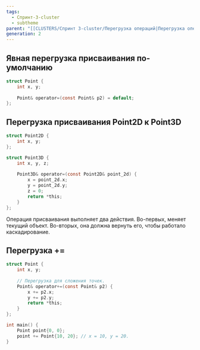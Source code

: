 ```yaml
---
tags:
  - Спринт-3-cluster
  - subtheme
parent: "[[CLUSTERS/Спринт 3-cluster/Перегрузка операций|Перегрузка операций]]"
generation: 2
---
```

## Явная перегрузка присваивания по-умолчанию
```c
struct Point {
    int x, y;
    
    Point& operator=(const Point& p2) = default;
};

```

## Перегрузка присваивания Point2D к Point3D
```c
struct Point2D {
    int x, y;
};

struct Point3D {
    int x, y, z;
    
    Point3D& operator=(const Point2D& point_2d) {
        x = point_2d.x;
        y = point_2d.y;
        z = 0;
        return *this;
    }
};
```

Операция присваивания выполняет два действия. Во-первых, меняет текущий объект. Во-вторых, она должна вернуть его, чтобы работало каскадирование.
## Перегрузка +=
```c
struct Point {
    int x, y;
    
    // Перегрузка для сложения точек.
    Point& operator+=(const Point& p2) {
        x += p2.x;
        y += p2.y;
        return *this;
    }
};

int main() {
    Point point{0, 0};
    point += Point{10, 20}; // x = 10, y = 20.
}
```